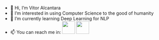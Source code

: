 - 👋 Hi, I’m Vitor Alcantara
- 👀 I’m interested in using Computer Science to the good of humanity
- 🌱 I’m currently learning Deep Learning for NLP 
- 📫 You can reach me in:
<a href="https://www.linkedin.com/in/vabatista/"><img src="https://marcas-logos.net/wp-content/uploads/2020/01/LinkedIn-Logo-1.png" widht="100" height="40" /></a>
<a href="https://www.kaggle.com/vabatista/code"><img src="https://cdn.icon-icons.com/icons2/2699/PNG/512/kaggle_logo_icon_168474.png" widht="100" height="40"/></a>

<!---
vabatista/vabatista is a ✨ special ✨ repository because its `README.md` (this file) appears on your GitHub profile.
You can click the Preview link to take a look at your changes.
--->
